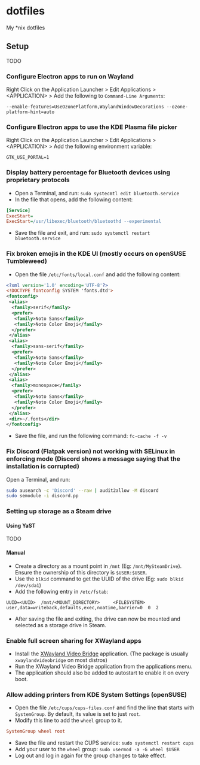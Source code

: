 # dotfiles

My *nix dotfiles

## Setup

TODO

### Configure Electron apps to run on Wayland

Right Click on the Application Launcher > Edit Applications > \<APPLICATION> > Add the following to `Command-Line Arguments`:

`--enable-features=UseOzonePlatform,WaylandWindowDecorations --ozone-platform-hint=auto`

### Configure Electron apps to use the KDE Plasma file picker

Right Click on the Application Launcher > Edit Applications > \<APPLICATION> > Add the following environment variable:

`GTK_USE_PORTAL=1`

### Display battery percentage for Bluetooth devices using proprietary protocols

- Open a Terminal, and run: `sudo systecmtl edit bluetooth.service`
- In the file that opens, add the following content:

```ini
[Service]
ExecStart=
ExecStart=/usr/libexec/bluetooth/bluetoothd --experimental
```

- Save the file and exit, and run: `sudo systemctl restart bluetooth.service`

### Fix broken emojis in the KDE UI (mostly occurs on openSUSE Tumbleweed)

- Open the file `/etc/fonts/local.conf` and add the following content:

```xml
<?xml version='1.0' encoding='UTF-8'?>
<!DOCTYPE fontconfig SYSTEM 'fonts.dtd'>
<fontconfig>
 <alias>
  <family>serif</family>
  <prefer>
   <family>Noto Sans</family>
   <family>Noto Color Emoji</family>
  </prefer>
 </alias>
 <alias>
  <family>sans-serif</family>
  <prefer>
   <family>Noto Sans</family>
   <family>Noto Color Emoji</family>
  </prefer>
 </alias>
 <alias>
  <family>monospace</family>
  <prefer>
   <family>Noto Sans</family>
   <family>Noto Color Emoji</family>
  </prefer>
 </alias>
 <dir>~/.fonts</dir>
</fontconfig>
```

- Save the file, and run the following command: `fc-cache -f -v`

### Fix Discord (Flatpak version) not working with SELinux in enforcing mode (Discord shows a message saying that the installation is corrupted)

Open a Terminal, and run:

```bash
sudo ausearch -c 'Discord' --raw | audit2allow -M discord
sudo semodule -i discord.pp
```

### Setting up storage as a Steam drive

#### Using YaST

TODO

#### Manual

- Create a directory as a mount point in `/mnt` (Eg: `/mnt/MySteamDrive`). Ensure the ownership of this directory is `$USER:$USER`.
- Use the `blkid` command to get the UUID of the drive (Eg: `sudo blkid /dev/sda1`)
- Add the following entry in `/etc/fstab`:

```text
UUID=<UUID>  /mnt/<MOUNT_DIRECTORY>     <FILESYSTEM>   user,data=writeback,defaults,exec,noatime,barrier=0  0  2
```

- After saving the file and exiting, the drive can now be mounted and selected as a storage drive in Steam.

### Enable full screen sharing for XWayland apps

- Install the [XWayland Video Bridge](https://invent.kde.org/system/xwaylandvideobridge) application. (The package is usually `xwaylandvideobridge` on most distros)
- Run the XWayland Video Bridge application from the applications menu.
- The application should also be added to autostart to enable it on every boot.

### Allow adding printers from KDE System Settings (openSUSE)

- Open the file `/etc/cups/cups-files.conf` and find the line that starts with `SystemGroup`. By default, its value is set to just `root`.
- Modify this line to add the `wheel` group to it.

```ini
SystemGroup wheel root
```

- Save the file and restart the CUPS service: `sudo systemctl restart cups`
- Add your user to the `wheel` group: `sudo usermod -a -G wheel $USER`
- Log out and log in again for the group changes to take effect.
